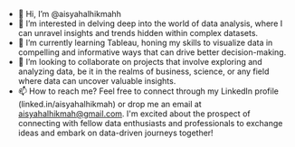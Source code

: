 - 👋 Hi, I’m @aisyahalhikmahh
- 👀 I’m interested in delving deep into the world of data analysis, where I can unravel insights and trends hidden within complex datasets.
- 🌱 I’m currently learning Tableau, honing my skills to visualize data in compelling and informative ways that can drive better decision-making.
- 💞️ I’m looking to collaborate on projects that involve exploring and analyzing data, be it in the realms of business, science, or any field where data can uncover valuable insights.
- 📫 How to reach me? Feel free to connect through my LinkedIn profile (linked.in/aisyahalhikmah) or drop me an email at aisyahalhikmah@gmail.com. I'm excited about the prospect of connecting with fellow data enthusiasts and professionals to exchange ideas and embark on data-driven journeys together!

<!---
aisyahalhikmahh/aisyahalhikmahh is a ✨ special ✨ repository because its `README.md` (this file) appears on your GitHub profile.
You can click the Preview link to take a look at your changes.
--->
